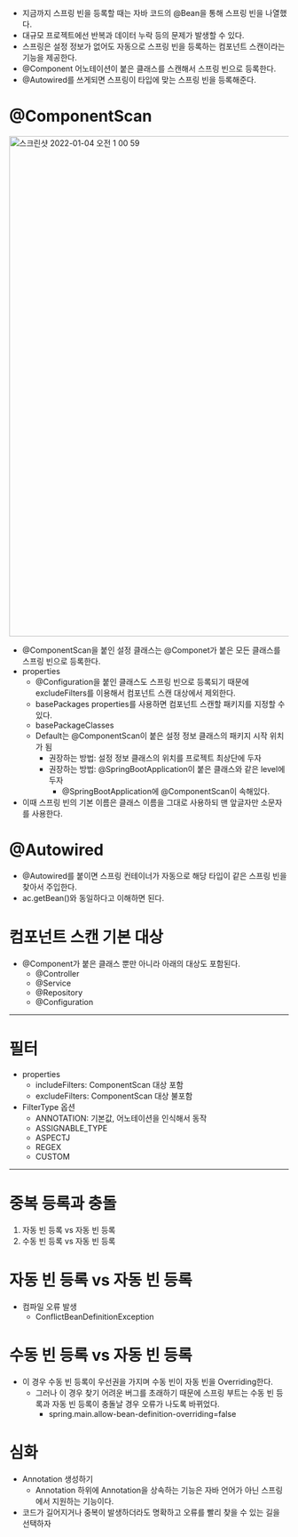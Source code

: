 - 지금까지 스프링 빈을 등록할 때는 자바 코드의 @Bean을 통해 스프링 빈을 나열했다.
- 대규모 프로젝트에선 반복과 데이터 누락 등의 문제가 발생할 수 있다.
- 스프링은 설정 정보가 없어도 자동으로 스프링 빈을 등록하는 컴포넌트 스캔이라는 기능을 제공한다.
- @Component 어노테이션이 붙은 클래스를 스캔해서 스프링 빈으로 등록한다.
- @Autowired를 쓰게되면 스프링이 타입에 맞는 스프링 빈을 등록해준다.

# @ComponentScan

<img width="900" alt="스크린샷 2022-01-04 오전 1 00 59" src="https://user-images.githubusercontent.com/66231761/147952230-fb11e810-6af2-4bc9-be93-76661dcab761.png">

- @ComponentScan을 붙인 설정 클래스는 @Componet가 붙은 모든 클래스를 스프링 빈으로 등록한다.
- properties
    - @Configuration을 붙인 클래스도 스프링 빈으로 등록되기 때문에 excludeFilters를 이용해서 컴포넌트 스캔 대상에서 제외한다.
    - basePackages properties를 사용하면 컴포넌트 스캔할 패키지를 지정할 수 있다.
    - basePackageClasses
    - Default는 @ComponentScan이 붙은 설정 정보 클래스의 패키지 시작 위치가 됨
        - 권장하는 방법: 설정 정보 클래스의 위치를 프로젝트 최상단에 두자
        - 권장하는 방법: @SpringBootApplication이 붙은 클래스와 같은 level에 두자
            - @SpringBootApplication에 @ComponentScan이 속해있다.
- 이때 스프링 빈의 기본 이름은 클래스 이름을 그대로 사용하되 맨 앞글자만 소문자를 사용한다.

# @Autowired

- @Autowired를 붙이면 스프링 컨테이너가 자동으로 해당 타입이 같은 스프링 빈을 찾아서 주입한다.
- ac.getBean()와 동일하다고 이해하면 된다.

# 컴포넌트 스캔 기본 대상

- @Component가 붙은 클래스 뿐만 아니라 아래의 대상도 포함된다.
    - @Controller
    - @Service
    - @Repository
    - @Configuration

---

# 필터

- properties
    - includeFilters: ComponentScan 대상 포함
    - excludeFilters: ComponentScan 대상 불포함
- FilterType 옵션
    - ANNOTATION: 기본값, 어노테이션을 인식해서 동작
    - ASSIGNABLE_TYPE
    - ASPECTJ
    - REGEX
    - CUSTOM

---

# 중복 등록과 충돌

1. 자동 빈 등록 vs 자동 빈 등록
2. 수동 빈 등록 vs 자동 빈 등록

# 자동 빈 등록 vs 자동 빈 등록

- 컴파일 오류 발생
    - ConflictBeanDefinitionException

# 수동 빈 등록 vs 자동 빈 등록

- 이 경우 수동 빈 등록이 우선권을 가지며 수동 빈이 자동 빈을 Overriding한다.
    - 그러나 이 경우 찾기 어려운 버그를 초래하기 때문에 스프링 부트는 수동 빈 등록과 자동 빈 등록이 충돌날 경우 오류가 나도록 바뀌었다.
        - spring.main.allow-bean-definition-overriding=false

# 심화

- Annotation 생성하기
    - Annotation 하위에 Annotation을 상속하는 기능은 자바 언어가 아닌 스프링에서 지원하는 기능이다.
- 코드가 길어지거나 중복이 발생하더라도 명확하고 오류를 빨리 찾을 수 있는 길을 선택하자
